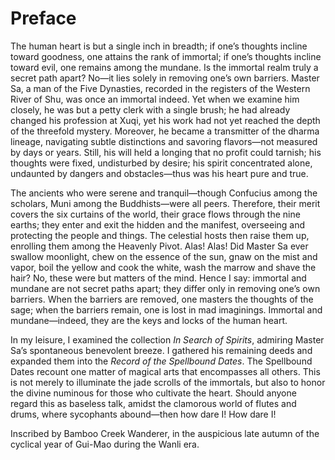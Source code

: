 # Preface

The human heart is but a single inch in breadth; if one’s thoughts incline toward goodness, one attains the rank of immortal; if one’s thoughts incline toward evil, one remains among the mundane. Is the immortal realm truly a secret path apart? No—it lies solely in removing one’s own barriers. Master Sa, a man of the Five Dynasties, recorded in the registers of the Western River of Shu, was once an immortal indeed. Yet when we examine him closely, he was but a petty clerk with a single brush; he had already changed his profession at Xuqi, yet his work had not yet reached the depth of the threefold mystery. Moreover, he became a transmitter of the dharma lineage, navigating subtle distinctions and savoring flavors—not measured by days or years. Still, his will held a longing that no profit could tarnish; his thoughts were fixed, undisturbed by desire; his spirit concentrated alone, undaunted by dangers and obstacles—thus was his heart pure and true.

The ancients who were serene and tranquil—though Confucius among the scholars, Muni among the Buddhists—were all peers. Therefore, their merit covers the six curtains of the world, their grace flows through the nine earths; they enter and exit the hidden and the manifest, overseeing and protecting the people and things. The celestial hosts then raise them up, enrolling them among the Heavenly Pivot. Alas! Alas! Did Master Sa ever swallow moonlight, chew on the essence of the sun, gnaw on the mist and vapor, boil the yellow and cook the white, wash the marrow and shave the hair? No, these were but matters of the mind. Hence I say: immortal and mundane are not secret paths apart; they differ only in removing one’s own barriers. When the barriers are removed, one masters the thoughts of the sage; when the barriers remain, one is lost in mad imaginings. Immortal and mundane—indeed, they are the keys and locks of the human heart.

In my leisure, I examined the collection *In Search of Spirits*, admiring Master Sa’s spontaneous benevolent breeze. I gathered his remaining deeds and expanded them into the *Record of the Spellbound Dates*. The Spellbound Dates recount one matter of magical arts that encompasses all others. This is not merely to illuminate the jade scrolls of the immortals, but also to honor the divine numinous for those who cultivate the heart. Should anyone regard this as baseless talk, amidst the clamorous world of flutes and drums, where sycophants abound—then how dare I! How dare I!  

Inscribed by Bamboo Creek Wanderer, in the auspicious late autumn of the cyclical year of Gui-Mao during the Wanli era.
